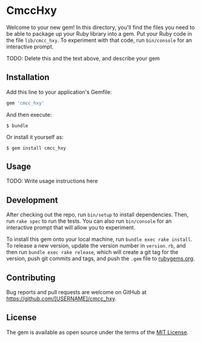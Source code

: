 # CmccHxy

Welcome to your new gem! In this directory, you'll find the files you need to be able to package up your Ruby library into a gem. Put your Ruby code in the file `lib/cmcc_hxy`. To experiment with that code, run `bin/console` for an interactive prompt.

TODO: Delete this and the text above, and describe your gem

## Installation

Add this line to your application's Gemfile:

```ruby
gem 'cmcc_hxy'
```

And then execute:

    $ bundle

Or install it yourself as:

    $ gem install cmcc_hxy

## Usage

TODO: Write usage instructions here

## Development

After checking out the repo, run `bin/setup` to install dependencies. Then, run `rake spec` to run the tests. You can also run `bin/console` for an interactive prompt that will allow you to experiment.

To install this gem onto your local machine, run `bundle exec rake install`. To release a new version, update the version number in `version.rb`, and then run `bundle exec rake release`, which will create a git tag for the version, push git commits and tags, and push the `.gem` file to [rubygems.org](https://rubygems.org).

## Contributing

Bug reports and pull requests are welcome on GitHub at https://github.com/[USERNAME]/cmcc_hxy.

## License

The gem is available as open source under the terms of the [MIT License](https://opensource.org/licenses/MIT).
